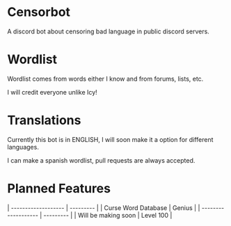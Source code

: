 # Censorbot
A discord bot about censoring bad language in public discord servers. 
# Wordlist
Wordlist comes from words either I know and from forums, lists, etc. 

I will credit everyone unlike Icy!

# Translations 
Currently this bot is in ENGLISH, I will soon make it a option for different languages. 

I can make a spanish wordlist, pull requests are always accepted. 

# Planned Features

| ------------------- | --------- |
| Curse Word Database | Genius    |
| ------------------- | --------- |
| Will be making soon | Level 100 |

